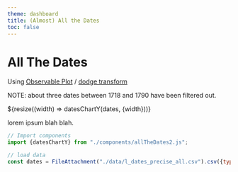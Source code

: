 ```yaml
---
theme: dashboard
title: (Almost) All the Dates
toc: false
---
```



# All The Dates

Using [Observable Plot](https://observablehq.com/plot/) / [dodge transform](https://observablehq.com/plot/transforms/dodge)

NOTE: about three dates between 1718 and 1790 have been filtered out. 


<div class="grid grid-cols-1">
  <div class="card">
    ${resize((width) => datesChartY(dates, {width}))}
  </div>
</div>



lorem ipsum blah blah.






```js
// Import components
import {datesChartY} from "./components/allTheDates2.js";
```

```js
// load data
const dates = FileAttachment("./data/l_dates_precise_all.csv").csv({typed: true});
```

<!-- 
data variables
precise
"person"          "personLabel"     
"date"            "year"    "month"           "day"             "m"              
"nice_date"       
"date_precision"  "date_certainty" 
"date_label"      "date_level"      "date_string"    "qual_date_prop" 
"date_propLabel" "date_prop"   "prop_label"     "category"         
"prop_valueLabel"  "prop_value" 
"s"  
-->

